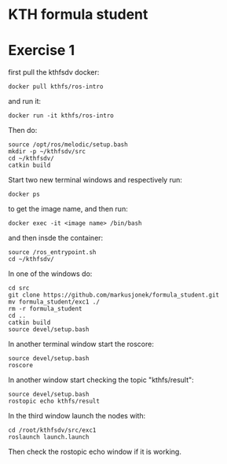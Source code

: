 # KTH formula student

# Exercise 1
first pull the kthfsdv docker:
```
docker pull kthfs/ros-intro
```
and run it:
```
docker run -it kthfs/ros-intro
```
Then do:
```
source /opt/ros/melodic/setup.bash
mkdir -p ~/kthfsdv/src
cd ~/kthfsdv/
catkin build
```

Start two new terminal windows and respectively run:
````
docker ps
````
to get the image name, and then run:
````
docker exec -it <image name> /bin/bash
````
and then insde the container:
```
source /ros_entrypoint.sh
cd ~/kthfsdv/
```

In one of the windows do:
```
cd src
git clone https://github.com/markusjonek/formula_student.git
mv formula_student/exc1 ./
rm -r formula_student
cd ..
catkin build
source devel/setup.bash
```
In another terminal window start the roscore:
```
source devel/setup.bash
roscore
```
In another window start checking the topic "kthfs/result":
```
source devel/setup.bash
rostopic echo kthfs/result
```
In the third window launch the nodes with:
```
cd /root/kthfsdv/src/exc1
roslaunch launch.launch
```
Then check the rostopic echo window if it is working.
